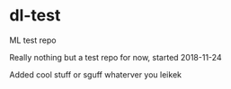 # dl-test
ML test repo

Really nothing but a test repo for now, started 2018-11-24
  

Added cool stuff or sguff whaterver you leikek
